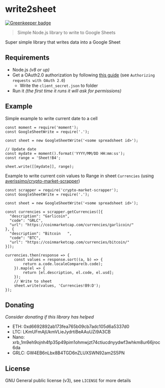 # write2sheet

[![Greenkeeper badge](https://badges.greenkeeper.io/averissimo/write2sheet.svg)](https://greenkeeper.io/)

> Simple Node.js library to write to Google Sheets

Super simple library that writes data into a Google Sheet

## Requirements

- Node.js *(v8 or up)*
- Get a OAuth2.0 authorization by following [this guide](https://developers.google.com/sheets/api/guides/authorizing) (see `Authorizing requests with OAuth 2.0`)
  - Write the `client_secret.json` to folder
- Run it *(the first time it runs it will ask for permissions)*

## Example

Simple example to write current date to a cell

```
const moment = require('moment');
const GoogleSheetWrite = require('.');

const sheet = new GoogleSheetWrite('<some spreadsheet id>');

// Update date
const mydate = moment().format('YYYY/MM/DD HH:mm:ss');
const range = 'Sheet!B4';

sheet.write([[mydate]], range);
```

Example to write current coin values to Range in sheet `Currencies` (using [averissimo/crypto-market-scrapper](https://github.com/averisimo/crypto-market-scrapper))


```
const scrapper = require('crypto-market-scrapper');
const GoogleSheetWrite = require('.');

const sheet = new GoogleSheetWrite('<some spreadsheet id>');

const currencies = scrapper.getCurrencies([{
  "description": "Garlicoin",
  "code": "GRLC",
  "url": "https://coinmarketcap.com/currencies/garlicoin/"
}, {
  "description": "Bitcoin   ",
  "code": "BTC",
  "url": "https://coinmarketcap.com/currencies/bitcoin/"
}]);

currencies.then(response => {
	const values = response.sort((a, b) => {
		return a.code.localeCompare(b.code);
	}).map(el => {
		return [el.description, el.code, el.usd];
	});
	// Write to sheet
	sheet.write(values, 'Currencies!B9:D');
});
```

## Donating

*Consider donating if this library has helped*

- ETH: 0xd6692892ab173fea765b09cb7adc105d6a5337d0
- LTC: LKmUFmAjUkmVLieJydrtiBeAAuUZi9A3CB
- Nano: xrb_1m9eh9ojnh4fp35p49pim1ohmwjzt74ctiucdnyydwf3whkm8ur66jroc6da
- GRLC: GW4EB6nLbx8B4TGD6nZLUXSWN92am2S5PN

## License

GNU General public license (v3), see `LICENSE` for more details
